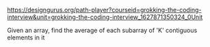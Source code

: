 https://designgurus.org/path-player?courseid=grokking-the-coding-interview&unit=grokking-the-coding-interview_1627871350324_0Unit


Given an array, find the average of each subarray of 'K' contiguous elements in it